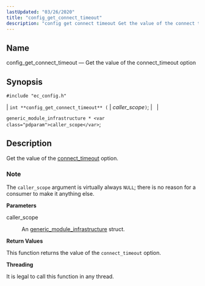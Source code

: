 ```yaml
---
lastUpdated: "03/26/2020"
title: "config_get_connect_timeout"
description: "config get connect timeout Get the value of the connect timeout option int config get connect timeout caller scope generic module infrastructure caller scope Get the value of the connect timeout option The caller scope argument is virtually always NULL there is no reason for a consumer to make it..."
---
```


<a name="apis.config_get_connect_timeout"></a> 
## Name

config_get_connect_timeout — Get the value of the connect_timeout option

## Synopsis

`#include "ec_config.h"`

| `int **config_get_connect_timeout** (` | <var class="pdparam">caller_scope</var>`)`; |   |

`generic_module_infrastructure * <var class="pdparam">caller_scope</var>`;<a name="idp48873024"></a> 
## Description

Get the value of the [connect_timeout](/momentum/3/3-reference/3-reference-conf-ref-connect-timeout) option.

### Note

The `caller_scope` argument is virtually always `NULL`; there is no reason for a consumer to make it anything else.

**<a name="idp48876880"></a> Parameters**

<dl class="variablelist">

<dt>caller_scope</dt>

<dd>

An [generic_module_infrastructure](/momentum/3/3-api/structs-generic-module-infrastructure) struct.

</dd>

</dl>

**<a name="idp48880368"></a> Return Values**

This function returns the value of the `connect_timeout` option.

**<a name="idp48881744"></a> Threading**

It is legal to call this function in any thread.